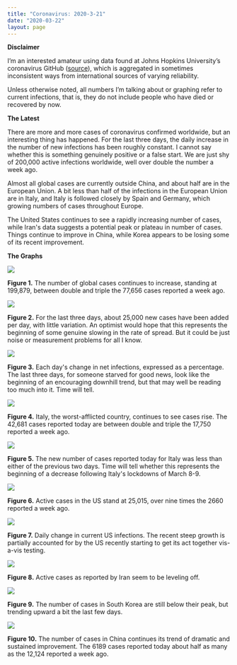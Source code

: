 ```yaml
---
title: "Coronavirus: 2020-3-21"
date: "2020-03-22"
layout: page
---
```


**Disclaimer**

I’m an interested amateur using data found at Johns Hopkins University’s coronavirus GitHub ([source](https://github.com/CSSEGISandData/COVID-19/tree/master/csse_covid_19_data/csse_covid_19_daily_reports)), which is aggregated in sometimes inconsistent ways from international sources of varying reliability.

Unless otherwise noted, all numbers I’m talking about or graphing refer to current infections, that is, they do not include people who have died or recovered by now.

**The Latest**

There are more and more cases of coronavirus confirmed worldwide, but an interesting thing has happened. For the last three days, the daily increase in the number of new infections has been roughly constant. I cannot say whether this is something genuinely positive or a false start. We are just shy of 200,000 active infections worldwide, well over double the number a week ago.

Almost all global cases are currently outside China, and about half are in the European Union. A bit less than half of the infections in the European Union are in Italy, and Italy is followed closely by Spain and Germany, which growing numbers of cases throughout Europe.

The United States continues to see a rapidly increasing number of cases, while Iran's data suggests a potential peak or plateau in number of cases. Things continue to improve in China, while Korea appears to be losing some of its recent improvement.

**The Graphs**

![](../../i/8r.png)

**Figure 1.** The number of global cases continues to increase, standing at 199,879, between double and triple the 77,656 cases reported a week ago.

![](../../i/8s.png)

**Figure 2.** For the last three days, about 25,000 new cases have been added per day, with little variation. An optimist would hope that this represents the beginning of some genuine slowing in the rate of spread. But it could be just noise or measurement problems for all I know.

![](../../i/8t.png)

**Figure 3.** Each day's change in net infections, expressed as a percentage. The last three days, for someone starved for good news, look like the beginning of an encouraging downhill trend, but that may well be reading too much into it. Time will tell.

![](../../i/8u.png)

**Figure 4.** Italy, the worst-afflicted country, continues to see cases rise. The 42,681 cases reported today are between double and triple the 17,750 reported a week ago.

![](../../i/8v.png)

**Figure 5.** The new number of cases reported today for Italy was less than either of the previous two days. Time will tell whether this represents the beginning of a decrease following Italy's lockdowns of March 8-9.

![](../../i/8w.png)

**Figure 6.** Active cases in the US stand at 25,015, over nine times the 2660 reported a week ago.

![](../../i/8x.png)

**Figure 7.** Daily change in current US infections. The recent steep growth is partially accounted for by the US recently starting to get its act together vis-a-vis testing.

![](../../i/8y.png)

**Figure 8.** Active cases as reported by Iran seem to be leveling off.

![](../../i/8z.png)

**Figure 9.** The number of cases in South Korea are still below their peak, but trending upward a bit the last few days.

![](../../i/9a.png)

**Figure 10.** The number of cases in China continues its trend of dramatic and sustained improvement. The 6189 cases reported today about half as many as the 12,124 reported a week ago.
